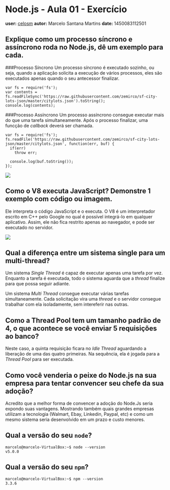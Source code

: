 ﻿# Node.js - Aula 01 - Exercício
**user:** [celosm](https://github.com/celosm)
**autor:** Marcelo Santana Martins
**date:** 1450083112501

## Explique como um processo síncrono e assíncrono roda no Node.js, dê um exemplo para cada.
###Processo Síncrono
Um processo síncrono é executado sozinho, ou seja, quando a aplicação solicita a execução de vários processos, eles são executados apenas quando o seu antecessor finalizar.
```
var fs = require('fs');
var contents = fs.readFileSync('https://raw.githubusercontent.com/zemirco/sf-city-lots-json/master/citylots.json').toString();
console.log(contents);
```

###Processo Assíncrono
Um processo assíncrono consegue executar mais do que uma tarefa simultaneamente. Após o processo finalizar, uma funcção de _callback_ deverá ser chamada.
```
var fs = require('fs');
fs.readFile('https://raw.githubusercontent.com/zemirco/sf-city-lots-json/master/citylots.json', function(err, buf) {
  if(err)
    throw err;

  console.log(buf.toString());
});
```

<img src="https://blognti.files.wordpress.com/2010/07/requisicoes1.jpg" />


## Como o V8 executa JavaScript? Demonstre 1 exemplo com código ou imagem.
Ele interpreta o código JavaScript e o executa. O V8 é um interpretador escrito em C++ pelo Google no qual é possível integrá-lo em qualquer aplicativo. Assim, ele não fica restrito apenas ao navegador, e pode ser executado no servidor.

<img src="http://runtimejs.org/jsconf/img/runtimejs-arch.png" />


## Qual a diferença entre um sistema single para um multi-thread?
Um sistema _Single Thread_ é capaz de executar apenas uma tarefa por vez. Enquanto a tarefa é executada, todo o sistema aguarda que a _thread_ finalize para que possa seguir adiante.

Um sistema _Multi Thread_ consegue executar várias tarefas simultaneamente. Cada solicitação vira uma _thread_ e o servidor consegue trabalhar com ela isoladamente, sem intereferir nas outras.


## Como a Thread Pool tem um tamanho padrão de 4, o que acontece se você enviar 5 requisições ao banco?
Neste caso, a quinta requisição ficara no _Idle Thread_ aguardando a liberação de uma das quatro primeiras. Na sequência, ela é jogada para a _Thread Pool_ para ser executada.


## Como você venderia o peixe do Node.js na sua empresa para tentar convencer seu chefe da sua adoção?
Acredito que a melhor forma de convencer a adoção do Node.Js seria expondo suas vantagens. Mostrando também quais grandes empresas utilizam a tecnologia (Walmart, Ebay, Linkedin, Paypal, etc) e como um mesmo sistema seria desenvolvido em um prazo e custo menores.


## Qual a versão do seu `node`?
```
marcelo@marcelo-VirtualBox:~$ node --version
v5.0.0
```

## Qual a versão do seu `npm`?
```
marcelo@marcelo-VirtualBox:~$ npm --version
3.3.6
```
